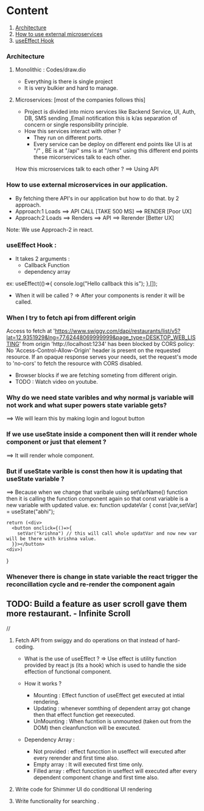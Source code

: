 # Content

1. [Architecture](#architecture)
2. [How to use external microservices](#how-to-use-external-microservices-in-our-application)
3. [useEffect Hook](#useeffect-hook)

### Architecture

1. Monolithic : Codes/draw.dio
   - Everything is there is single project
   - It is very bulkier and hard to manage.
2. Microservices: [most of the companies follows this]

   - Project is divided into micro services like Backend Service, UI, Auth, DB, SMS sending ,Email notification this is k/as separation of concern or single responsibility principle.
   - How this services interact with other ?
     - They run on different ports.
     - Every service can be deploy on different end points like
       UI is at "/" , BE is at "/api" sms is at "/sms" using this different end points these micorservices talk to each other.

   How this microservices talk to each other ?
   ==> Using API

### How to use external microservices in our application.

- By fetching there API's in our application but how to do that. by 2 approach.
- Approach:1 Loads ==> API CALL [TAKE 500 MS] ==> RENDER [Poor UX]
- Approach:2 Loads ==> Renders ==> API ==> Rerender [Better UX]

Note: We use Approach-2 in react.

### useEffect Hook :

- It takes 2 arguments :
  - Callback Function
  - dependency array

ex: useEffect(()=>{
console.log("Hello callback this is");
},[]);

- When it will be called ?
  => After your components is render it will be called.

### When I try to fetch api from different origin

Access to fetch at 'https://www.swiggy.com/dapi/restaurants/list/v5?lat=12.9351929&lng=77.62448069999999&page_type=DESKTOP_WEB_LISTING' from origin 'http://localhost:1234' has been blocked by CORS policy: No 'Access-Control-Allow-Origin' header is present on the requested resource. If an opaque response serves your needs, set the request's mode to 'no-cors' to fetch the resource with CORS disabled.

- Browser blocks if we are fetching someting from different origin.
- TODO : Watch video on youtube.

### Why do we need state varibles and why normal js variable will not work and what super powers state variable gets?

==> We will learn this by making login and logout button

### If we use useState inside a component then will it render whole component or just that element ?

==> It will render whole component.

### But if useState varible is const then how it is updating that useState variable ?

==> Because when we change that varibale using setVarName() function then it is calling the function component again so that const variable is a new variable with updated value.
ex:
function updateVar {
const [var,setVar] = useState("abhi");

    return (<div>
      <button onclick={()=>{
        setVar("krishna") // this will call whole updatVar and now new var will be there with krishna value.
      }}></button>
    <div>)

}

### Whenever there is change in state variable the react trigger the reconcillation cycle and re-render the component again

## TODO: Build a feature as user scroll gave them more restaurant. - Infinite Scroll

//

1. Fetch API from swiggy and do operations on that instead of hard-coding.

   - What is the use of useEffect ?
     => Use effect is utility function provided by react js (its a hook) which is used to handle the side effection of functional component.
   - How it works ?

     - Mounting : Effect function of useEffect get executed at intial rendering.
     - Updating : whenever somthing of dependent array got change then that effect function get reexecuted.
     - UnMounting : When fucntion is unmounted (taken out from the DOM) then cleanfunction will be executed.

   - Dependency Array :
     - Not provided : effect funcction in useffect will executed after every rerender and first time also.
     - Empty array : It will executed first time only.
     - Filled array : effect funcction in useffect will executed after every dependent component change and first time also.

2. Write code for Shimmer UI do conditional UI rendering
3. Write functionality for searching .
